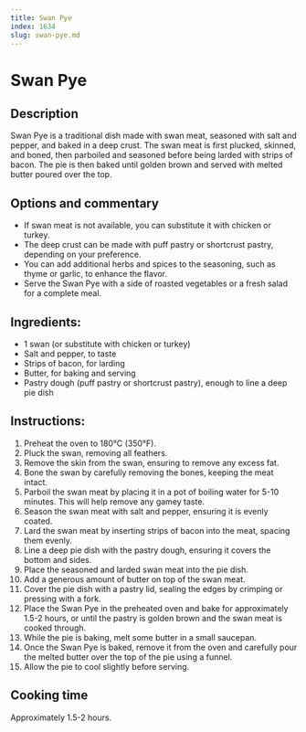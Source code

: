 ```yaml
---
title: Swan Pye
index: 1634
slug: swan-pye.md
---
```


# Swan Pye

## Description
Swan Pye is a traditional dish made with swan meat, seasoned with salt and pepper, and baked in a deep crust. The swan meat is first plucked, skinned, and boned, then parboiled and seasoned before being larded with strips of bacon. The pie is then baked until golden brown and served with melted butter poured over the top.

## Options and commentary
- If swan meat is not available, you can substitute it with chicken or turkey.
- The deep crust can be made with puff pastry or shortcrust pastry, depending on your preference.
- You can add additional herbs and spices to the seasoning, such as thyme or garlic, to enhance the flavor.
- Serve the Swan Pye with a side of roasted vegetables or a fresh salad for a complete meal.

## Ingredients:
- 1 swan (or substitute with chicken or turkey)
- Salt and pepper, to taste
- Strips of bacon, for larding
- Butter, for baking and serving
- Pastry dough (puff pastry or shortcrust pastry), enough to line a deep pie dish

## Instructions:
1. Preheat the oven to 180°C (350°F).
2. Pluck the swan, removing all feathers.
3. Remove the skin from the swan, ensuring to remove any excess fat.
4. Bone the swan by carefully removing the bones, keeping the meat intact.
5. Parboil the swan meat by placing it in a pot of boiling water for 5-10 minutes. This will help remove any gamey taste.
6. Season the swan meat with salt and pepper, ensuring it is evenly coated.
7. Lard the swan meat by inserting strips of bacon into the meat, spacing them evenly.
8. Line a deep pie dish with the pastry dough, ensuring it covers the bottom and sides.
9. Place the seasoned and larded swan meat into the pie dish.
10. Add a generous amount of butter on top of the swan meat.
11. Cover the pie dish with a pastry lid, sealing the edges by crimping or pressing with a fork.
12. Place the Swan Pye in the preheated oven and bake for approximately 1.5-2 hours, or until the pastry is golden brown and the swan meat is cooked through.
13. While the pie is baking, melt some butter in a small saucepan.
14. Once the Swan Pye is baked, remove it from the oven and carefully pour the melted butter over the top of the pie using a funnel.
15. Allow the pie to cool slightly before serving.

## Cooking time
Approximately 1.5-2 hours.